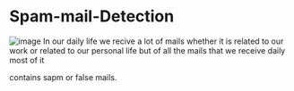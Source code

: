 # Spam-mail-Detection 

![image](https://user-images.githubusercontent.com/91200862/227470618-0f28ac61-ec3f-4c3a-bd97-c649023e9073.png)
In our daily life we recive a lot of mails whether it is related to our work or related to our personal life but of all the mails that we receive daily most of it

contains sapm or false mails.
